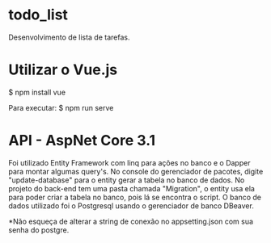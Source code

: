 # todo_list
Desenvolvimento de lista de tarefas.

# Utilizar o Vue.js
$ npm install vue

Para executar:
$ npm run serve


# API - AspNet Core 3.1

Foi utilizado Entity Framework com linq para ações no banco e o Dapper para montar algumas query's.
No console do gerenciador de pacotes, digite "update-database" para o entity gerar a tabela no banco de dados.
No projeto do back-end tem uma pasta chamada "Migration", o entity usa ela para poder criar a tabela no banco,
pois lá se encontra o script.
O banco de dados utilizado foi o Postgresql usando o gerenciador de banco DBeaver.

*Não esqueça de alterar a string de conexão no appsetting.json com sua senha do postgre.
